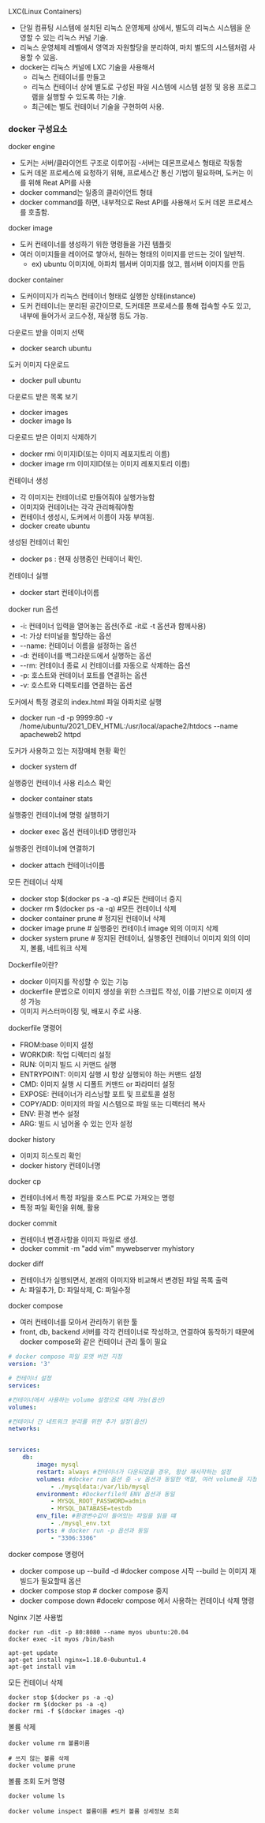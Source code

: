 LXC(Linux Containers)
- 단일 컴퓨팅 시스템에 설치된 리눅스 운영체제 상에서, 별도의 리눅스 시스템을 운영할 수 있는 리눅스 커널 기술.
- 리눅스 운영체제 레벨에서 영역과 자원할당을 분리하여, 마치 별도의 시스템처럼 사용할 수 있음.
- docker는 리눅스 커널에 LXC 기술을 사용해서
    - 리눅스 컨테이너를 만들고
    - 리눅스 컨테이너 상에 별도로 구성된 파일 시스템에 시스템 설정 및 응용 프로그램을 실행할 수 있도록 하는 기술.
    - 최근에는 별도 컨테이너 기술을 구현하여 사용.

### docker 구성요소

docker engine
- 도커는 서버/클라이언트 구조로 이루어짐
-서버는 데몬프로세스 형태로 작동함
- 도커 데몬 프로세스에 요청하기 위해, 프로세스간 통신 기법이 필요하며, 도커는 이를 위해 Reat API를 사용
- docker command는 일종의 클라이언트 형태
- docker command를 하면, 내부적으로 Rest API를 사용해서 도커 데몬 프로세스를 호출함.

docker image
- 도커 컨테이너를 생성하기 위한 명령들을 가진 템플릿
- 여러 이미지들을 레이어로 쌓아서, 원하는 형태의 이미지를 만드는 것이 일반적.
    - ex) ubuntu 이미지에, 아파치 웹서버 이미지를 얹고, 웹서버 이미지를 만듬

docker container
- 도커이미지가 리눅스 컨테이너 형태로 실행한 상태(instance)
- 도커 컨테이너는 분리된 공간이므로, 도커데몬 프로세스를 통해 접속할 수도 있고, 내부에 들어가서 코드수정, 재실행 등도 가능.

다운로드 받을 이미지 선택
- docker search ubuntu

도커 이미지 다운로드
- docker pull ubuntu

다운로드 받은 목록 보기
- docker images
- docker image ls

다운로드 받은 이미지 삭제하기
- docker rmi 이미지ID(또는 이미지 레포지토리 이름)
- docker image rm 이미지ID(또는 이미지 레포지토리 이름)

컨테이너 생성
- 각 이미지는 컨테이너로 만들어줘야 실행가능함
- 이미지와 컨테이너는 각각 관리해줘야함
- 컨테이너 생성시, 도커에서 이름이 자동 부여됨.
- docker create ubuntu

생성된 컨테이너 확인
- docker ps : 현재 싱행중인 컨테이너 확인.

컨테이너 실행
- docker start 컨테이너이름

docker run 옵션
- -i: 컨테이너 입력을 열어놓는 옵션(주로 -it로 -t 옵션과 함께사용)
- -t: 가상 터미널을 할당하는 옵션
- --name: 컨테이너 이름을 설정하는 옵션
- -d: 컨테이너를 백그라운드에서 실행하는 옵션
- --rm: 컨테이너 종료 시 컨테이너를 자동으로 삭제하는 옵션
- -p: 호스트와 컨테이너 포트를 연결하는 옵션
- -v: 호스트와 디렉토리를 연결하는 옵션


도커에서 특정 경로의 index.html 파일 아파치로 실행
- docker run -d -p 9999:80 -v /home/ubuntu/2021_DEV_HTML:/usr/local/apache2/htdocs --name apacheweb2 httpd 

도커가 사용하고 있는 저장매체 현황 확인
- docker system df

실행중인 컨테이너 사용 리소스 확인
- docker container stats

실행중인 컨테이너에 명령 실행하기
- docker exec 옵션 컨테이너ID 명령인자

실행중인 컨테이너에 연결하기
- docker attach 컨테이너이름

모든 컨테이너 삭제
- docker stop $(docker ps -a -q) #모든 컨테이너 중지
- docker rm $(docker ps -a -q) #모든 컨테이너 삭제
- docker container prune # 정지된 컨테이너 삭제
- docker image prune # 실행중인 컨테이너 image 외의 이미지 삭제
- docker system prune # 정지된 컨테이너, 실행중인 컨테이너 이미지 외의 이미지, 볼륨, 네트워크 삭제


Dockerfile이란?
- docker 이미지를 작성할 수 있는 기능
- dockerfile 문법으로 이미지 생성을 위한 스크립트 작성, 이를 기반으로 이미지 생성 가능
- 이미지 커스터마이징 및, 배포시 주로 사용.

dockerfile 명령어
- FROM:base 이미지 설정
- WORKDIR:	작업 디렉터리 설정
- RUN:	이미지 빌드 시 커맨드 실행
- ENTRYPOINT:	이미지 실행 시 항상 실행되야 하는 커맨드 설정
- CMD:	이미지 실행 시 디폴트 커맨드 or 파라미터 설정
- EXPOSE:	컨테이너가 리스닝할 포트 및 프로토콜 설정
- COPY/ADD:	이미지의 파일 시스템으로 파일 또는 디렉터리 복사
- ENV:	환경 변수 설정
- ARG:	빌드 시 넘어올 수 있는 인자 설정

docker history
- 이미지 히스토리 확인
- docker history 컨테이너명

docker cp
- 컨테이너에서 특정 파일을 호스트 PC로 가져오는 명령
- 특정 파일 확인을 위해, 활용

docker commit 
- 컨테이너 변경사항을 이미지 파일로 생성.
- docker commit -m "add vim" mywebserver myhistory

docker diff 
- 컨테이너가 실행되면서, 본래의 이미지와 비교해서 변경된 파일 목록 출력 
- A: 파일추가, D: 파일삭제, C: 파일수정

docker compose 
- 여러 컨테이너를 모아서 관리하기 위한 툴
- front, db, backend 서버를 각각 컨테이너로 작성하고, 연결하여 동작하기 때문에 docker compose와 같은 컨테이너 관리 툴이 필요
```yaml
# docker compose 파일 포맷 버전 지정
version: '3'

# 컨테이너 설정
services:

#컨테이너에서 사용하는 volume 설정으로 대체 가능(옵션)
volumes:

#컨테이너 간 네트워크 분리를 위한 추가 설정(옵션)
networks:


services:
    db:
        image: mysql
        restart: always #컨테이너가 다운되었을 경우, 항상 재시작하는 설정
        volumes: #docker run 옵션 중 -v 옵션과 동일한 역할, 여러 volume을 지정할 수 있기 때문에, 리스트처럼 작성
            - ./mysqldata:/var/lib/mysql
        environment: #Dockerfile의 ENV 옵션과 동일
            - MYSQL_ROOT_PASSWORD=admin
            - MYSQL_DATABASE=testdb
        env_file: #환경변수값이 들어있는 파일을 읽을 떄
            - ./mysql_env.txt
        ports: # docker run -p 옵션과 동일
            - "3306:3306"
```

docker compose 명령어
- docker compose up --build -d #docker compose 시작 --build 는 이미지 재빌드가 필요할때 옵션
- docker compose stop # docker compose 중지
- docker compose down #docekr compose 에서 사용하는 컨테이너 삭제 명령


Nginx 기본 사용법
```docker
docker run -dit -p 80:8080 --name myos ubuntu:20.04
docker exec -it myos /bin/bash

apt-get update
apt-get install nginx=1.18.0-0ubuntu1.4
apt-get install vim
```

모든 컨테이너 삭제
```docker
docker stop $(docker ps -a -q)
docker rm $(docker ps -a -q)
docker rmi -f $(docker images -q)
```

볼륨 삭제
```docker
docker volume rm 볼륨이름

# 쓰지 않는 볼륨 삭제
docker volume prune
```

볼륨 조회 도커 명령
```docker
docker volume ls

docker volume inspect 볼륨이름 #도커 볼륨 상세정보 조회
```
